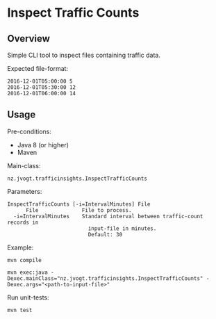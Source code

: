 # Inspect Traffic Counts

## Overview
Simple CLI tool to inspect files containing traffic data.

Expected file-format:
```
2016-12-01T05:00:00 5
2016-12-01T05:30:00 12
2016-12-01T06:00:00 14
```

## Usage
Pre-conditions:
* Java 8 (or higher)
* Maven

Main-class: 
```
nz.jvogt.trafficinsights.InspectTrafficCounts
```

Parameters:
```
InspectTrafficCounts [-i=IntervalMinutes] File
      File              File to process.
  -i=IntervalMinutes    Standard interval between traffic-count records in
                          input-file in minutes.
                          Default: 30
```

Example:
```
mvn compile

mvn exec:java -Dexec.mainClass="nz.jvogt.trafficinsights.InspectTrafficCounts" -Dexec.args="<path-to-input-file>"
```

Run unit-tests:
```
mvn test
```

